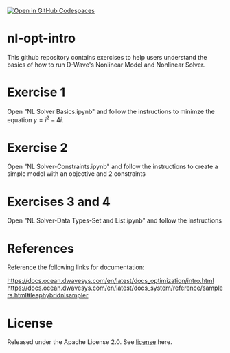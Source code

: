 [![Open in GitHub Codespaces](
  https://img.shields.io/badge/Open%20in%20GitHub%20Codespaces-333?logo=github)](
  https://codespaces.new/dwave-training/nl-opt-intro?quickstart=1)

# nl-opt-intro
This github repository contains exercises to help users understand the basics of how to run D-Wave's Nonlinear Model and Nonlinear Solver.

# Exercise 1
Open "NL Solver Basics.ipynb" and follow the instructions to minimze the equation $y = i^2 - 4i$.

# Exercise 2
Open "NL Solver-Constraints.ipynb" and follow the instructions to create a simple model with an objective and 2 constraints

# Exercises 3 and 4

Open "NL Solver-Data Types-Set and List.ipynb" and follow the instructions

# References
Reference the following links for documentation:

https://docs.ocean.dwavesys.com/en/latest/docs_optimization/intro.html
https://docs.ocean.dwavesys.com/en/latest/docs_system/reference/samplers.html#leaphybridnlsampler

# License
Released under the Apache License 2.0. See [license](LICENSE) here.
